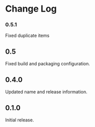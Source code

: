 # Change Log

### 0.5.1

Fixed duplicate items

## 0.5

Fixed build and packaging configuration.

## 0.4.0

Updated name and release information.

## 0.1.0

Initial release.
